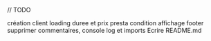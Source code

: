 // TODO

création client
loading
duree et prix presta
condition affichage footer
supprimer commentaires, console log et imports
Ecrire README.md
